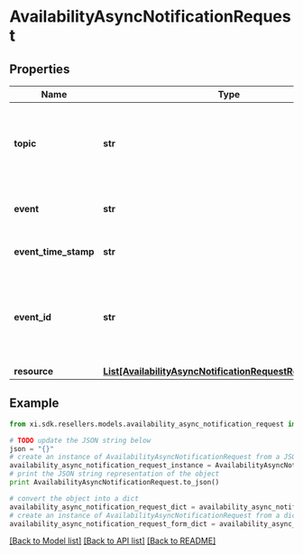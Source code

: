 # AvailabilityAsyncNotificationRequest


## Properties

Name | Type | Description | Notes
------------ | ------------- | ------------- | -------------
**topic** | **str** | Field for identifying whether it is a reseller or vendor event. For eg, resellers/orders | [optional] 
**event** | **str** | The event sent in the request. For eg, im::create. | [optional] 
**event_time_stamp** | **str** | The timestamp at which the event was sent. | [optional] 
**event_id** | **str** | A unique id used as identifier for the sepcific event and used for generating the x-hub signature. | [optional] 
**resource** | [**List[AvailabilityAsyncNotificationRequestResourceInner]**](AvailabilityAsyncNotificationRequestResourceInner.md) |  | [optional] 

## Example

```python
from xi.sdk.resellers.models.availability_async_notification_request import AvailabilityAsyncNotificationRequest

# TODO update the JSON string below
json = "{}"
# create an instance of AvailabilityAsyncNotificationRequest from a JSON string
availability_async_notification_request_instance = AvailabilityAsyncNotificationRequest.from_json(json)
# print the JSON string representation of the object
print AvailabilityAsyncNotificationRequest.to_json()

# convert the object into a dict
availability_async_notification_request_dict = availability_async_notification_request_instance.to_dict()
# create an instance of AvailabilityAsyncNotificationRequest from a dict
availability_async_notification_request_form_dict = availability_async_notification_request.from_dict(availability_async_notification_request_dict)
```
[[Back to Model list]](../README.md#documentation-for-models) [[Back to API list]](../README.md#documentation-for-api-endpoints) [[Back to README]](../README.md)


